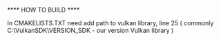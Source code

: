**** HOW  TO BUILD ****


In CMAKELISTS.TXT need add path to vulkan library, line 25  ( commonly C:\VulkanSDK\VERSION_SDK - our version Vulkan library ) 


